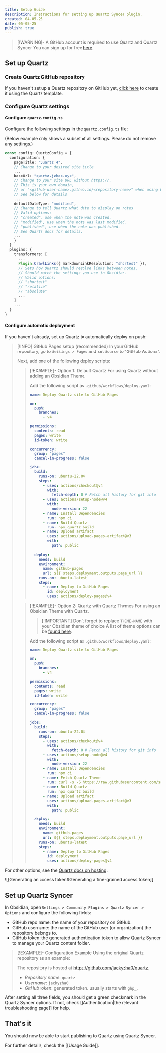 ```yaml
---
title: Setup Guide
description: Instructions for setting up Quartz Syncer plugin.
created: 04-05-25
date: 05-05-25
publish: true
---
```


> [!WARNING]- A GitHub account is required to use Quartz and Quartz Syncer
> You can sign up for free [here](https://github.com/signup).

## Set up Quartz

### Create Quartz GitHub repository

If you haven't set up a Quartz repository on GitHub yet, [click here](https://github.com/new?template_name=quartz&template_owner=jackyzha0) to create it using the Quartz template.

### Configure Quartz settings

#### Configure `quartz.config.ts`

Configure the following settings in the `quartz.config.ts` file:

(Below example only shows a subset of all settings. Please do not remove any settings.)

```ts title="quartz.config.ts" {3,6,12,25ú}
const config: QuartzConfig = {
  configuration: {
    pageTitle: "Quartz 4",
    // Change to your desired site title
    ...
    baseUrl: "quartz.jzhao.xyz",
    // Change to your site URL without https://.
    // This is your own domain,
    // or "<github-user-name>.github.io/<repository-name>" when using GitHub Pages.
    // See below for details
    ...
    defaultDateType: "modified",
    // Change to tell Quartz what date to display on notes
    // Valid options:
    // "created", use when the note was created.
    // "modified", use when the note was last modified.
    // "published", use when the note was published.
    // See Quartz docs for details.
    ...
    }
  }
  plugins: {
    transformers: [
      ...
      Plugin.CrawlLinks({ markdownLinkResolution: "shortest" }),
      // Sets how Quartz should resolve links between notes.
      // Should match the settings you use in Obsidian.
      // Valid options:
      // "shortest"
      // "relative"
      // "absolute"
      ...
    ]
    ...
  }
}
```

#### Configure automatic deployment

If you haven't already, set up Quartz to automatically deploy on push:

> [!INFO] GitHub Pages setup (recommended)
> In your GitHub repository, go to `Settings > Pages` and set `Source` to "GitHub Actions".
>
> Next, add one of the following deploy scripts:
> > [!EXAMPLE]- Option 1: Default Quartz
> > For using Quartz without adding an Obsidian Theme.
> >
> > Add the following script as `.github/workflows/deploy.yaml`:
> >
> > ```yaml title=".github/workflows/deploy.yaml"
> > name: Deploy Quartz site to GitHub Pages
> > 
> > on:
> >   push:
> >     branches:
> >       - v4
> > 
> > permissions:
> >   contents: read
> >   pages: write
> >   id-token: write
> > 
> > concurrency:
> >   group: "pages"
> >   cancel-in-progress: false
> > 
> > jobs:
> >   build:
> >     runs-on: ubuntu-22.04
> >     steps:
> >       - uses: actions/checkout@v4
> >         with:
> >           fetch-depth: 0 # Fetch all history for git info
> >       - uses: actions/setup-node@v4
> >         with:
> >           node-version: 22
> >       - name: Install Dependencies
> >         run: npm ci
> >       - name: Build Quartz
> >         run: npx quartz build
> >       - name: Upload artifact
> >         uses: actions/upload-pages-artifact@v3
> >         with:
> >           path: public
> >  
> >   deploy:
> >     needs: build
> >     environment:
> >       name: github-pages
> >       url: ${{ steps.deployment.outputs.page_url }}
> >     runs-on: ubuntu-latest
> >     steps:
> >       - name: Deploy to GitHub Pages
> >         id: deployment
> >         uses: actions/deploy-pages@v4
> > ```
>
> > [!EXAMPLE]- Option 2: Quartz with Quartz Themes
> > For using an Obsidian Theme with Quartz.
> >
> > > [!IMPORTANT] Don't forget to replace `THEME-NAME` with your Obsidian theme of choice
> > > A list of theme options can be [found here](https://github.com/saberzero1/quartz-themes?tab=readme-ov-file#supported-themes).
> >
> > Add the following script as `.github/workflows/deploy.yaml`:
> >
> > ```yaml title=".github/workflows/deploy.yaml" {30}
> > name: Deploy Quartz site to GitHub Pages
> > 
> > on:
> >   push:
> >     branches:
> >       - v4
> > 
> > permissions:
> >   contents: read
> >   pages: write
> >   id-token: write
> > 
> > concurrency:
> >   group: "pages"
> >   cancel-in-progress: false
> > 
> > jobs:
> >   build:
> >     runs-on: ubuntu-22.04
> >     steps:
> >       - uses: actions/checkout@v4
> >         with:
> >           fetch-depth: 0 # Fetch all history for git info
> >       - uses: actions/setup-node@v4
> >         with:
> >           node-version: 22
> >       - name: Install Dependencies
> >         run: npm ci
> >       - name: Fetch Quartz Theme
> >         run: curl -s -S https://raw.githubusercontent.com/saberzero1/quartz-themes/master/action.sh | bash -s -- THEME-NAME 
> >       - name: Build Quartz
> >         run: npx quartz build
> >       - name: Upload artifact
> >         uses: actions/upload-pages-artifact@v3
> >         with:
> >           path: public
> >  
> >   deploy:
> >     needs: build
> >     environment:
> >       name: github-pages
> >       url: ${{ steps.deployment.outputs.page_url }}
> >     runs-on: ubuntu-latest
> >     steps:
> >       - name: Deploy to GitHub Pages
> >         id: deployment
> >         uses: actions/deploy-pages@v4
> > ```

For other options, see the [Quartz docs on hosting](https://quartz.jzhao.xyz/hosting).

![[Generating an access token#Generating a fine-grained access token]]

## Set up Quartz Syncer

In Obsidian, open `Settings > Community Plugins > Quartz Syncer > Options` and configure the following fields:

- GitHub repo name: the name of your repository on GitHub.
- GitHub username: the name of the GitHub user (or organization) the repository belongs to.
- GitHub token: the generated authentication token to allow Quartz Syncer to manage your Quartz content folder.

> [!EXAMPLE]- Configuration Example
> Using the original Quartz repository as an example:
>
> The repository is hosted at https://github.com/jackyzha0/quartz.
> - *Repository name*: `quartz`
> - *Username*: `jackyzha0`
> - *GitHub token*: generated token. usually starts with `ghp_`.

After setting all three fields, you should get a green checkmark in the Quartz Syncer options. If not, check [[Authentication|the relevant troubleshooting page]] for help.

## That's it

You should now be able to start publishing to Quartz using Quartz Syncer.

For further details, check the [[Usage Guide]].
